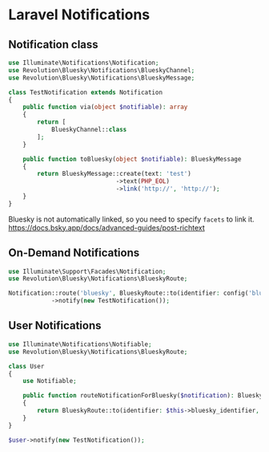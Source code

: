 Laravel Notifications
====

## Notification class
```php
use Illuminate\Notifications\Notification;
use Revolution\Bluesky\Notifications\BlueskyChannel;
use Revolution\Bluesky\Notifications\BlueskyMessage;

class TestNotification extends Notification
{
    public function via(object $notifiable): array
    {
        return [
            BlueskyChannel::class
        ];
    }

    public function toBluesky(object $notifiable): BlueskyMessage
    {
        return BlueskyMessage::create(text: 'test')
                              ->text(PHP_EOL)
                              ->link('http://', 'http://');
    }
}
```

Bluesky is not automatically linked, so you need to specify `facets` to link it.
https://docs.bsky.app/docs/advanced-guides/post-richtext

## On-Demand Notifications
```php
use Illuminate\Support\Facades\Notification;
use Revolution\Bluesky\Notifications\BlueskyRoute;

Notification::route('bluesky', BlueskyRoute::to(identifier: config('bluesky.identifier'), password: config('bluesky.password')))
            ->notify(new TestNotification());
```

## User Notifications
```php
use Illuminate\Notifications\Notifiable;
use Revolution\Bluesky\Notifications\BlueskyRoute;

class User
{
    use Notifiable;

    public function routeNotificationForBluesky($notification): BlueskyRoute
    {
        return BlueskyRoute::to(identifier: $this->bluesky_identifier, password: $this->bluesky_password);
    }
}
```

```php
$user->notify(new TestNotification());
```
